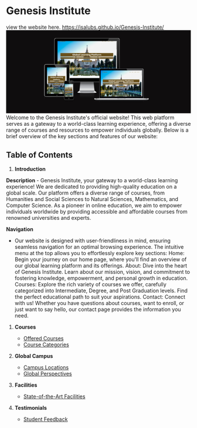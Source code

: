 # Genesis Institute
view the website here.
<https://isalubs.github.io/Genesis-Institute/>
 <img src="assets/images/genesisinstitute.png">
Welcome to the Genesis Institute's official website! This web platform serves as a gateway to a world-class learning experience, offering a diverse range of courses and resources to empower individuals globally. Below is a brief overview of the key sections and features of our website:

## Table of Contents

1. **Introduction**
   
**Description**
     - Genesis Institute, your gateway to a world-class learning experience! We are dedicated to providing high-quality education on    a global scale. Our platform offers a 
       diverse range of courses, from Humanities and Social Sciences to Natural Sciences, Mathematics,  and Computer Science. As a pioneer in online education, we aim to 
       empower individuals worldwide by providing accessible and  affordable courses from renowned universities and experts.
  
**Navigation**
   - Our website is designed with user-friendliness in mind, ensuring seamless navigation for an optimal browsing experience. The     intuitive menu at the top allows you to 
     effortlessly explore key sections:
     Home: Begin your journey on our home page, where you'll find an overview of our global learning platform and its offerings.
     About: Dive into the heart of Genesis Institute. Learn about our mission, vision, and commitment to fostering knowledge, empowerment, and personal growth in education.
     Courses: Explore the rich variety of courses we offer, carefully categorized into Intermediate, Degree, and Post Graduation levels. Find the perfect educational path to 
     suit your aspirations.
     Contact: Connect with us! Whether you have questions about courses, want to enroll, or just want to say hello, our contact page provides the information you need.

1. **Courses**
   - [Offered Courses](#offered-courses)
   - [Course Categories](#course-categories)

2. **Global Campus**
   - [Campus Locations](#campus-locations)
   - [Global Perspectives](#global-perspectives)

3. **Facilities**
   - [State-of-the-Art Facilities](#facilities)

4. **Testimonials**
   - [Student Feedback](#student-feedback)
